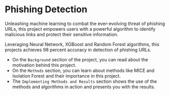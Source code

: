 # Phishing Detection

Unleashing machine learning to combat the ever-evolving threat of phishing URLs, this project empowers users with a powerful algorithm to identify malicious links and protect their sensitive information.

Leveraging Neural Network, XGBoost and Random Forest algorithms, this projects achieves 98 percent accuracy in detection of phishing URLs. 

- On the `Background` section of the project, you can read about the motivation behind this project. 
- On the `Methods` section, you can learn about methods like MICE and Isolation Forest and their importance in this project. 
- The `Implementing Methods and Results` section shows the use of the methods and algorithms in action and presents you with the results.
